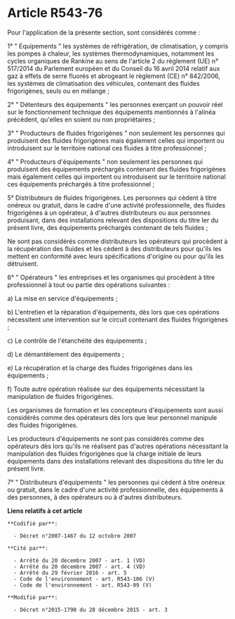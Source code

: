 # Article R543-76

Pour l'application de la présente section, sont considérés comme :

1° " Equipements " les systèmes de réfrigération, de climatisation, y compris les pompes à chaleur, les systèmes
thermodynamiques, notamment les cycles organiques de Rankine au sens de l'article 2 du règlement (UE) n° 517/2014 du
Parlement européen et du Conseil du 16 avril 2014 relatif aux gaz à effets de serre fluorés et abrogeant le règlement (CE) n°
842/2006, les systèmes de climatisation des véhicules, contenant des fluides frigorigènes, seuls ou en mélange ;

2° " Détenteurs des équipements " les personnes exerçant un pouvoir réel sur le fonctionnement technique des équipements
mentionnés à l'alinéa précédent, qu'elles en soient ou non propriétaires ;

3° " Producteurs de fluides frigorigènes " non seulement les personnes qui produisent des fluides frigorigènes mais également
celles qui importent ou introduisent sur le territoire national ces fluides à titre professionnel ;

4° " Producteurs d'équipements " non seulement les personnes qui produisent des équipements préchargés contenant des fluides
frigorigènes mais également celles qui importent ou introduisent sur le territoire national ces équipements préchargés à
titre professionnel ;

5° Distributeurs de fluides frigorigènes. Les personnes qui cèdent à titre onéreux ou gratuit, dans le cadre d'une activité
professionnelle, des fluides frigorigènes à un opérateur, à d'autres distributeurs ou aux personnes produisant, dans des
installations relevant des dispositions du titre Ier du présent livre, des équipements préchargés contenant de tels fluides ;

Ne sont pas considérés comme distributeurs les opérateurs qui procèdent à la récupération des fluides et les cèdent à des
distributeurs pour qu'ils les mettent en conformité avec leurs spécifications d'origine ou pour qu'ils les détruisent.

6° " Opérateurs " les entreprises et les organismes qui procèdent à titre professionnel à tout ou partie des opérations
suivantes :

a) La mise en service d'équipements ;

b) L'entretien et la réparation d'équipements, dès lors que ces opérations nécessitent une intervention sur le circuit
contenant des fluides frigorigènes ;

c) Le contrôle de l'étanchéité des équipements ;

d) Le démantèlement des équipements ;

e) La récupération et la charge des fluides frigorigènes dans les équipements ;

f) Toute autre opération réalisée sur des équipements nécessitant la manipulation de fluides frigorigènes.

Les organismes de formation et les concepteurs d'équipements sont aussi considérés comme des opérateurs dès lors que leur
personnel manipule des fluides frigorigènes.

Les producteurs d'équipements ne sont pas considérés comme des opérateurs dès lors qu'ils ne réalisent pas d'autres
opérations nécessitant la manipulation des fluides frigorigènes que la charge initiale de leurs équipements dans des
installations relevant des dispositions du titre Ier du présent livre.

7° " Distributeurs d'équipements " les personnes qui cèdent à titre onéreux ou gratuit, dans le cadre d'une activité
professionnelle, des équipements à des personnes, à des opérateurs ou à d'autres distributeurs.

**Liens relatifs à cet article**

	**Codifié par**:

	  - Décret n°2007-1467 du 12 octobre 2007

	**Cité par**:

	  - Arrêté du 20 décembre 2007 - art. 1 (VD)
	  - Arrêté du 20 décembre 2007 - art. 4 (VD)
	  - Arrêté du 29 février 2016 - art. 5
	  - Code de l'environnement - art. R543-106 (V)
	  - Code de l'environnement - art. R543-99 (V)

	**Modifié par**:

	  - Décret n°2015-1790 du 28 décembre 2015 - art. 3
